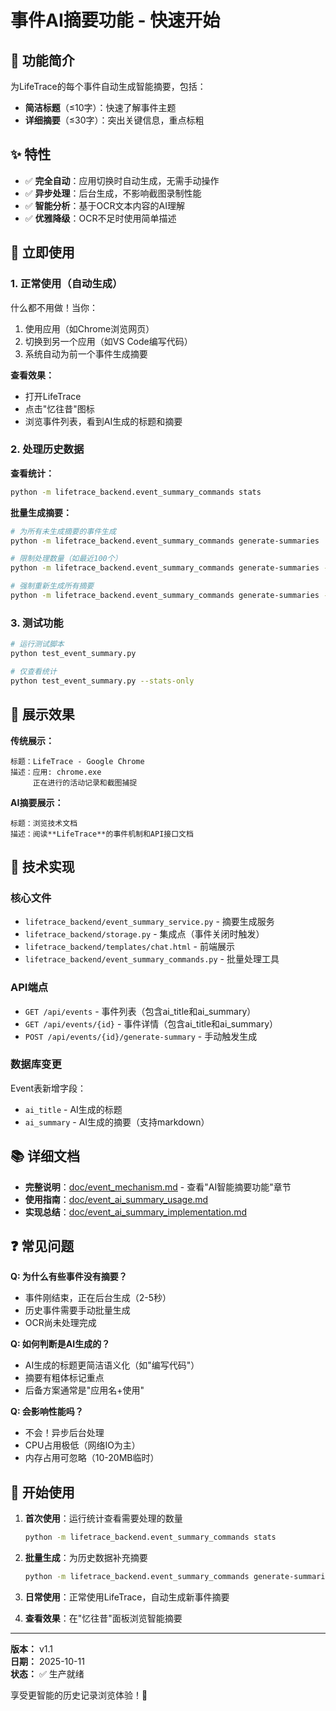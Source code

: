 # 事件AI摘要功能 - 快速开始

## 🎯 功能简介

为LifeTrace的每个事件自动生成智能摘要，包括：
- **简洁标题**（≤10字）：快速了解事件主题
- **详细摘要**（≤30字）：突出关键信息，重点标粗

## ✨ 特性

- ✅ **完全自动**：应用切换时自动生成，无需手动操作
- ✅ **异步处理**：后台生成，不影响截图录制性能
- ✅ **智能分析**：基于OCR文本内容的AI理解
- ✅ **优雅降级**：OCR不足时使用简单描述

## 🚀 立即使用

### 1. 正常使用（自动生成）

什么都不用做！当你：
1. 使用应用（如Chrome浏览网页）
2. 切换到另一个应用（如VS Code编写代码）
3. 系统自动为前一个事件生成摘要

**查看效果：**
- 打开LifeTrace
- 点击"忆往昔"图标
- 浏览事件列表，看到AI生成的标题和摘要

### 2. 处理历史数据

**查看统计：**
```bash
python -m lifetrace_backend.event_summary_commands stats
```

**批量生成摘要：**
```bash
# 为所有未生成摘要的事件生成
python -m lifetrace_backend.event_summary_commands generate-summaries

# 限制处理数量（如最近100个）
python -m lifetrace_backend.event_summary_commands generate-summaries --limit 100

# 强制重新生成所有摘要
python -m lifetrace_backend.event_summary_commands generate-summaries --force
```

### 3. 测试功能

```bash
# 运行测试脚本
python test_event_summary.py

# 仅查看统计
python test_event_summary.py --stats-only
```

## 📖 展示效果

**传统展示：**
```
标题：LifeTrace - Google Chrome
描述：应用: chrome.exe
     正在进行的活动记录和截图捕捉
```

**AI摘要展示：**
```
标题：浏览技术文档
描述：阅读**LifeTrace**的事件机制和API接口文档
```

## 🔧 技术实现

### 核心文件
- `lifetrace_backend/event_summary_service.py` - 摘要生成服务
- `lifetrace_backend/storage.py` - 集成点（事件关闭时触发）
- `lifetrace_backend/templates/chat.html` - 前端展示
- `lifetrace_backend/event_summary_commands.py` - 批量处理工具

### API端点
- `GET /api/events` - 事件列表（包含ai_title和ai_summary）
- `GET /api/events/{id}` - 事件详情（包含ai_title和ai_summary）
- `POST /api/events/{id}/generate-summary` - 手动触发生成

### 数据库变更
Event表新增字段：
- `ai_title` - AI生成的标题
- `ai_summary` - AI生成的摘要（支持markdown）

## 📚 详细文档

- **完整说明**：[doc/event_mechanism.md](doc/event_mechanism.md) - 查看"AI智能摘要功能"章节
- **使用指南**：[doc/event_ai_summary_usage.md](doc/event_ai_summary_usage.md)
- **实现总结**：[doc/event_ai_summary_implementation.md](doc/event_ai_summary_implementation.md)

## ❓ 常见问题

**Q: 为什么有些事件没有摘要？**
- 事件刚结束，正在后台生成（2-5秒）
- 历史事件需要手动批量生成
- OCR尚未处理完成

**Q: 如何判断是AI生成的？**
- AI生成的标题更简洁语义化（如"编写代码"）
- 摘要有粗体标记重点
- 后备方案通常是"应用名+使用"

**Q: 会影响性能吗？**
- 不会！异步后台处理
- CPU占用极低（网络IO为主）
- 内存占用可忽略（10-20MB临时）

## 🎉 开始使用

1. **首次使用**：运行统计查看需要处理的数量
   ```bash
   python -m lifetrace_backend.event_summary_commands stats
   ```

2. **批量生成**：为历史数据补充摘要
   ```bash
   python -m lifetrace_backend.event_summary_commands generate-summaries --limit 100
   ```

3. **日常使用**：正常使用LifeTrace，自动生成新事件摘要

4. **查看效果**：在"忆往昔"面板浏览智能摘要

---

**版本：** v1.1  
**日期：** 2025-10-11  
**状态：** ✅ 生产就绪

享受更智能的历史记录浏览体验！🚀
